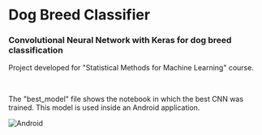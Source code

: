 # Dog Breed Classifier


### Convolutional Neural Network with Keras for dog breed classification


Project developed for "Statistical Methods for Machine Learning" course.



<br>



The "best_model" file shows the notebook in which the best CNN was trained.
This model is used inside an Android application.

![Android](images/android_app_cropped.jpg)

